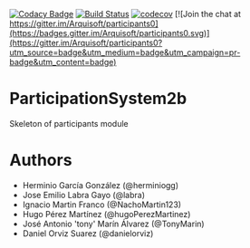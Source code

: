 [![Codacy Badge](https://api.codacy.com/project/badge/Grade/2f5e9b234d9b4cbd8669629c299990ad)](https://www.codacy.com/app/jelabra/participationSystem2b?utm_source=github.com&utm_medium=referral&utm_content=Arquisoft/participationSystem2b&utm_campaign=badger)
[![Build Status](https://travis-ci.org/Arquisoft/participationSystem2b.svg?branch=master)](https://travis-ci.org/Arquisoft/participationSystem2b)
[![codecov](https://codecov.io/gh/Arquisoft/participationSystem2b/branch/master/graph/badge.svg)](https://codecov.io/gh/Arquisoft/participationSystem2b)
[![Join the chat at https://gitter.im/Arquisoft/participants0](https://badges.gitter.im/Arquisoft/participants0.svg)](https://gitter.im/Arquisoft/participants0?utm_source=badge&utm_medium=badge&utm_campaign=pr-badge&utm_content=badge)

# ParticipationSystem2b

Skeleton of participants module

# Authors

- Herminio García González (@herminiogg)
- Jose Emilio Labra Gayo (@labra)
- Ignacio Martin Franco (@NachoMartin123)
- Hugo Pérez Martínez (@hugoPerezMartinez)
- José Antonio 'tony' Marín Álvarez (@TonyMarin)
- Daniel Orviz Suarez (@danielorviz)
